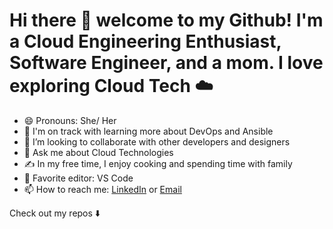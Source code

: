 # Hi there 👋 welcome to my Github! I'm a Cloud Engineering Enthusiast, Software Engineer, and a mom. I love exploring Cloud Tech  ☁️
<!--
**leenavarghese/leenavarghese** is a ✨ _special_ ✨ repository because its `README.md` (this file) appears on your GitHub profile.
-->
- 😄 Pronouns: She/ Her
- 🌱 I'm on track with learning more about DevOps and Ansible
- 👯 I’m looking to collaborate with other developers and designers
- 💬 Ask me about Cloud Technologies
- ✍️  In my free time, I enjoy cooking and spending time with family
- 📝 Favorite editor: VS Code
- 📫 How to reach me: [LinkedIn](www.linkedin.com/in/leena-varghese-84a9669b) or [Email](leenaelisabeth@gmail.com)

Check out my repos ⬇️
